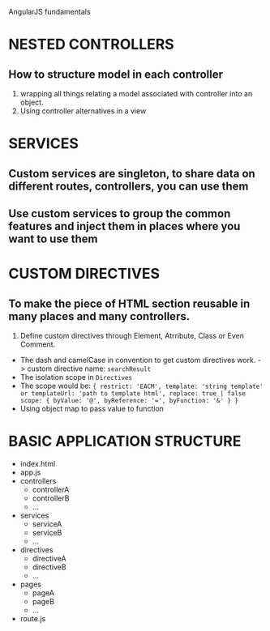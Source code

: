 AngularJS fundamentals

# NESTED CONTROLLERS

## How to structure model in each controller

1. wrapping all things relating a model associated with controller into an object.
2. Using controller alternatives in a view

# SERVICES

## Custom services are singleton, to share data on different routes, controllers, you can use them

## Use custom services to group the common features and inject them in places where you want to use them

# CUSTOM DIRECTIVES

## To make the piece of HTML section reusable in many places and many controllers.

1. Define custom directives through Element, Atrribute, Class or Even Comment.

- The dash and camelCase in convention to get custom directives work.
  <search-result></search-result> -> custom directive name: `searchResult`
- The isolation scope in `Directives`
- The scope would be:
  `{ restrict: 'EACM', template: 'string template' or templateUrl: 'path to template html', replace: true | false scope: { byValue: '@', byReference: '=', byFunction: '&' } }`
- Using object map to pass value to function

# BASIC APPLICATION STRUCTURE

- index.html
- app.js
- controllers
  - controllerA
  - controllerB
  - ...
- services
  - serviceA
  - serviceB
  - ...
- directives
  - directiveA
  - directiveB
  - ...
- pages
  - pageA
  - pageB
  - ...
- route.js
